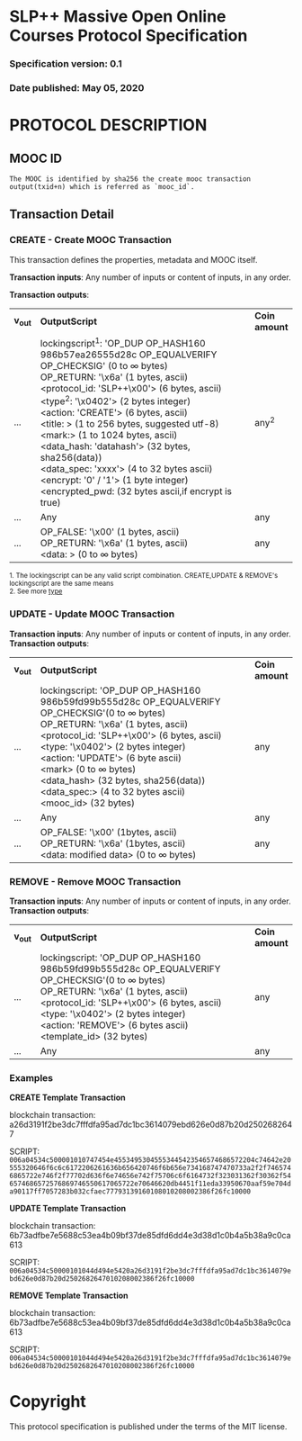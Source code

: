 # SLP++ Massive Open Online Courses Protocol Specification 
### Specification version: 0.1
### Date published: May 05, 2020

# PROTOCOL DESCRIPTION

## MOOC ID
```
The MOOC is identified by sha256 the create mooc transaction output(txid+n) which is referred as `mooc_id`.
```

## Transaction Detail

### CREATE - Create MOOC Transaction

This transaction defines the properties, metadata and MOOC itself. 

**Transaction inputs**: Any number of inputs or content of inputs, in any order.

**Transaction outputs**:
<table>
<tr>
  <td><b>v<sub>out</sub></b></td>
  <td><b>OutputScript </b></td>
  <td><b>Coin<br/>amount</b></td>
</tr>
  <tr>
    <td>...</td>
   <td>
   lockingscript<sup>1</sup>: 'OP_DUP OP_HASH160 986b57ea26555d28c OP_EQUALVERIFY OP_CHECKSIG' (0 to ∞ bytes)<br/>   
   OP_RETURN: '\x6a' (1 bytes, ascii)<br/>
   &lt;protocol_id: 'SLP++\x00'&gt; (6 bytes, ascii)<br/>
   &lt;type<sup>2</sup>: '\x0402'&gt; (2 bytes integer)<br/>
   &lt;action: 'CREATE'&gt; (6 bytes, ascii)<br/>
   &lt;title: &gt; (1 to 256 bytes, suggested utf-8)<br/>
   &lt;mark:&gt; (1 to 1024 bytes, ascii)<br/>
   &lt;data_hash: 'datahash'&gt; (32 bytes, sha256(data))<br/>
   &lt;data_spec: 'xxxx'&gt; (4 to 32 bytes ascii)<br/>
   &lt;encrypt: '0' / '1'&gt; (1 byte integer)<br/>
   &lt;encrypted_pwd: (32 bytes ascii,if encrypt is true)<br/>
   </td>
    <td>any<sup>2</sup></td>
  </tr>
  
  <tr>
    <td>...</td>
    <td>Any</td>
    <td>any</td>
  </tr>
  
  <tr>
    <td>...</td>
    <td>
    OP_FALSE: '\x00'  (1 bytes, ascii)<br>
    OP_RETURN: '\x6a' (1 bytes, ascii)<br>
    &lt;data: &gt; (0 to ∞ bytes)<br/>
    </td>
    <td>any</td>
  </tr>
 
</table>

<sup>1. The lockingscript can be any valid script combination.  CREATE,UPDATE & REMOVE's lockingscript are the same means</sup>     
<sup>2. See more [type](../slppp-index.md)</sup>

### UPDATE - Update MOOC Transaction
  
**Transaction inputs**: Any number of inputs or content of inputs, in any order.  
**Transaction outputs**:
<table>
<tr>
  <td><b>v<sub>out</sub></b></td>
  <td><b>OutputScript </b></td>
  <td><b>Coin<br/>amount</b></td>
</tr>
  <tr>
  <td>...</td>
  <td>
   lockingscript: 'OP_DUP OP_HASH160 986b59fd99b555d28c OP_EQUALVERIFY OP_CHECKSIG'(0 to ∞ bytes)<br/>   
   OP_RETURN: '\x6a' (1 bytes, ascii)<br/>
&lt;protocol_id: 'SLP++\x00'&gt; (6 bytes, ascii)<BR>
&lt;type: '\x0402'&gt; (2 bytes integer)<br/>
&lt;action: 'UPDATE'&gt; (6 byte ascii)<BR>
&lt;mark&gt; (0 to ∞ bytes)<BR>
&lt;data_hash&gt; (32 bytes, sha256(data))<BR>
&lt;data_spec:&gt; (4 to 32 bytes ascii)<br/>
&lt;mooc_id&gt; (32 bytes)<BR>
  </td>
    <td>any</td>
  </tr>

  <tr>
    <td>...</td>
    <td>Any</td>
    <td>any</td>
  </tr>

  <tr>
    <td>...</td>
    <td>
    OP_FALSE: '\x00'  (1bytes, ascii)<br>
    OP_RETURN: '\x6a' (1bytes, ascii)<br>
    &lt;data: modified data&gt; (0 to ∞ bytes)<br/>
    <td>any</td>
  </tr>

</table>


### REMOVE - Remove MOOC Transaction

**Transaction inputs**: Any number of inputs or content of inputs, in any order.  
**Transaction outputs**:
<table>
<tr>
  <td><b>v<sub>out</sub></b></td>
  <td><b>OutputScript </b></td>
  <td><b>Coin<br/>amount</b></td>
</tr>
  <tr>
  <td>...</td>
  <td>
   lockingscript: 'OP_DUP OP_HASH160 986b59fd99b555d28c OP_EQUALVERIFY OP_CHECKSIG'(0 to ∞ bytes)<br/>   
   OP_RETURN: '\x6a' (1 bytes, ascii)<br/>
&lt;protocol_id: 'SLP++\x00'&gt; (6 bytes, ascii)<BR>
&lt;type: '\x0402'&gt; (2 bytes integer)<br/>
&lt;action: 'REMOVE'&gt; (6 bytes ascii)<BR>
&lt;template_id&gt; (32 bytes)<BR>
  </td>
    <td>any</td>
  </tr>

  <tr>
    <td>...</td>
    <td>Any</td>
    <td>any</td>
  </tr>
</table>


### Examples

**CREATE Template Transaction**

blockchain transaction:  a26d3191f2be3dc7fffdfa95ad7dc1bc3614079ebd626e0d87b20d2502682647

SCRIPT: ``006a04534c500001010747454e45534953045553445423546574686572204c74642e20555320646f6c6c6172206261636b656420746f6b656e734168747470733a2f2f7465746865722e746f2f77702d636f6e74656e742f75706c6f6164732f323031362f30362f546574686572576869746550617065722e70646620db4451f11eda33950670aaf59e704da90117ff7057283b032cfaec77793139160108010208002386f26fc10000``

**UPDATE Template Transaction**

blockchain transaction: 6b73adfbe7e5688c53ea4b09bf37de85dfd6dd4e3d38d1c0b4a5b38a9c0ca613

SCRIPT: ``006a04534c50000101044d494e5420a26d3191f2be3dc7fffdfa95ad7dc1bc3614079ebd626e0d87b20d2502682647010208002386f26fc10000``

**REMOVE Template Transaction**

blockchain transaction: 6b73adfbe7e5688c53ea4b09bf37de85dfd6dd4e3d38d1c0b4a5b38a9c0ca613

SCRIPT: ``006a04534c50000101044d494e5420a26d3191f2be3dc7fffdfa95ad7dc1bc3614079ebd626e0d87b20d2502682647010208002386f26fc10000``

# Copyright

This protocol specification is published under the terms of the MIT license.
